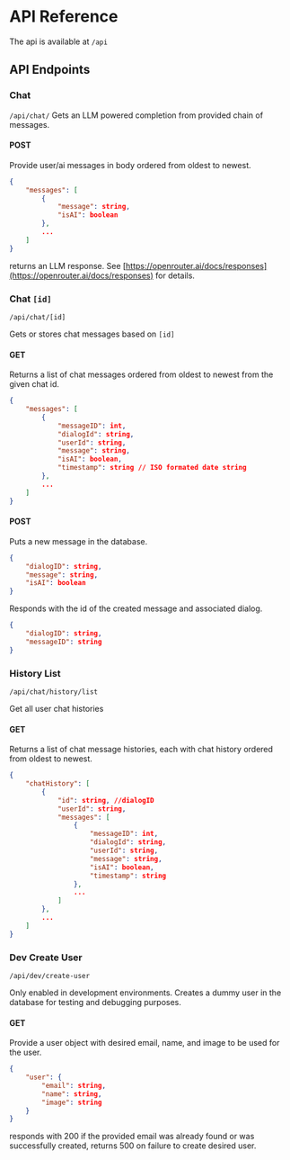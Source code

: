 # API Reference

The api is available at `/api`

## API Endpoints

### Chat

`/api/chat/`
Gets an LLM powered completion from provided chain of messages.

#### POST

Provide user/ai messages in body ordered from oldest to newest.

```json
{
    "messages": [
        {
            "message": string,
            "isAI": boolean
        },
        ...
    ]
}

```

returns an LLM response. See [https://openrouter.ai/docs/responses](https://openrouter.ai/docs/responses) for details.

### Chat `[id]`

`/api/chat/[id]`

Gets or stores chat messages based on `[id]`

#### GET

Returns a list of chat messages ordered from oldest to newest from the given chat id.

```json
{
    "messages": [
        {
            "messageID": int,
            "dialogId": string,
            "userId": string,
            "message": string,
            "isAI": boolean,
            "timestamp": string // ISO formated date string
        },
        ...
    ]
}
```

#### POST

Puts a new message in the database.

```json
{
    "dialogID": string,
    "message": string,
    "isAI": boolean
}

```

Responds with the id of the created message and associated dialog.

```json
{
    "dialogID": string,
    "messageID": string
}

```

### History List

`/api/chat/history/list`

Get all user chat histories

#### GET

Returns a list of chat message histories, each with chat history ordered from oldest to newest.

```json
{
    "chatHistory": [
        {
            "id": string, //dialogID
            "userId": string,
            "messages": [
                {
                    "messageID": int,
                    "dialogId": string,
                    "userId": string,
                    "message": string,
                    "isAI": boolean,
                    "timestamp": string
                },
                ...
            ]
        },
        ...
    ]
}
```

### Dev Create User

`/api/dev/create-user`

Only enabled in development environments. Creates a dummy user in the database for testing and debugging purposes.

#### GET

Provide a user object with desired email, name, and image to be used for the user.

```json
{
    "user": {
        "email": string,
        "name": string,
        "image": string
    }
}
```

responds with 200 if the provided email was already found or was successfully created, returns 500 on failure to create desired user.
